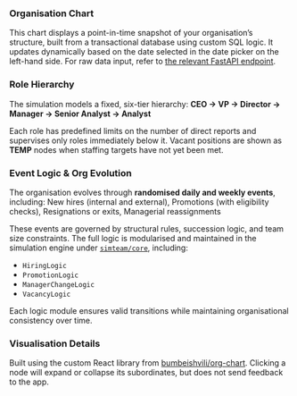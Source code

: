 ### Organisation Chart

This chart displays a point-in-time snapshot of your organisation’s structure, built from a transactional database using custom SQL logic. It updates dynamically based on the date selected in the date picker on the left-hand side. For raw data input, refer to [the relevant FastAPI endpoint](https://simteam.danielpham.com.au/api/docs#/EventLog/get_all_eventlogs_v1_eventlog__get).

### Role Hierarchy

The simulation models a fixed, six-tier hierarchy:
**CEO → VP → Director → Manager → Senior Analyst → Analyst**

Each role has predefined limits on the number of direct reports and supervises only roles immediately below it. Vacant positions are shown as **TEMP** nodes when staffing targets have not yet been met.

### Event Logic & Org Evolution

The organisation evolves through **randomised daily and weekly events**, including: New hires (internal and external), Promotions (with eligibility checks), Resignations or exits, Managerial reassignments

These events are governed by structural rules, succession logic, and team size constraints. The full logic is modularised and maintained in the simulation engine under [`simteam/core`](https://github.com/danieltpham/simteam/tree/main/simteam/core), including:

* `HiringLogic`
* `PromotionLogic`
* `ManagerChangeLogic`
* `VacancyLogic`

Each logic module ensures valid transitions while maintaining organisational consistency over time.

### Visualisation Details

Built using the custom React library from [bumbeishvili/org-chart](https://github.com/bumbeishvili/org-chart). Clicking a node will expand or collapse its subordinates, but does not send feedback to the app.
